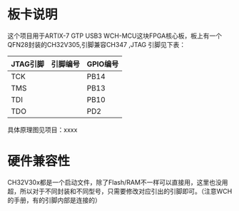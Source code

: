 # 板卡说明

这个项目用于ARTIX-7 GTP USB3 WCH-MCU这块FPGA核心板，板上有一个QFN28封装的CH32V305,引脚兼容CH347 ,JTAG 引脚见下表：

| JTAG引脚 | 引脚编号 | GPIO编号 |
| -------- | -------- | -------- |
| TCK      |          | PB14     |
| TMS      |          | PB13     |
| TDI      |          | PB10     |
| TDO      |          | PD2      |

具体原理图见项目：xxxx

# 硬件兼容性

CH32V30x都是一个启动文件，除了Flash/RAM不一样可以直接用，这里也没用超，所以对于不同封装和不同型号，只需要修改对应引出的引脚即可。（注意WCH的手册，有的引脚内部是连接的）